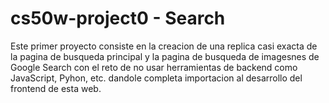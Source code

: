 # cs50w-project0 - Search

Este primer proyecto consiste en la creacion de una replica casi exacta de la pagina de busqueda principal y la pagina de busqueda de imagesnes de Google Search con el reto de no usar herramientas de backend como JavaScript, Pyhon, etc. dandole completa importacion al desarrollo del frontend de esta web.
